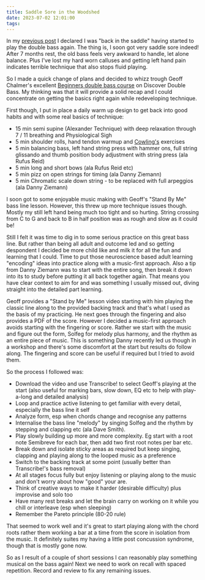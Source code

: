 ```yaml
---
title: Saddle Sore in the Woodshed
date: 2023-07-02 12:01:00
tags:
---
```


In my [previous post](/2023/06/13/back-in-the-saddle/) I declared I was "back in the saddle" having started to play the double bass again. The thing is, I soon got very saddle sore indeed! After 7 months rest, the old bass feels very awkward to handle, let alone balance. Plus I've lost my hard worn calluses and getting left hand pain indicates terrible technique that also stops fluid playing.

So I made a quick change of plans and decided to whizz trough Geoff Chalmer's excellent [Beginners double bass course](https://courses.discoverdoublebass.com/p/beginners-double-bass) on Discover Double Bass. My thinking was that it will provide a solid recap and I could concentrate on getting the basics right again while redeveloping technique.

First though, I put in place a daily warm up design to get back into good habits and with some real basics of technique: 

- 15 min semi supine (Alexander Technique) with deep relaxation through 7 / 11 breathing and Physiological Sigh
- 5 min shoulder rolls, hand tendon warmup and [Cowling's](https://kcall.co.uk/cowling/index.html) exercises
- 5 min balancing bass, left hand string press with hammer ons, full string glissando and thumb position body adjustment with string press (ala Rufus Reid)
- 5 min long and short bows (ala Rufus Reid etc)
- 5 min pizz on open strings for timing (ala Danny Ziemann)
- 5 min Chromatic scale down string - to be replaced with full arpeggios (ala Danny Ziemann)

I soon got to some enjoyable music making with Geoff's "Stand By Me" bass line lesson. However, this threw up more technique issues though. Mostly my still left hand being much too tight and so hurting. String crossing from C to G and back to B in half position was as rough and slow as it could be!

Still I felt it was time to dig in to some serious practice on this great bass line. But rather than being all adult and outcome led and so getting despondent I decided be more child like and milk it for all the fun and learning that I could. Time to put those neuroscience based adult learning "encoding" ideas into practice along with a music-first approach. Also a tip from Danny Ziemann was to start with the entire song, then break it down into its to study before putting it all back together again. That means you have clear context to aim for and was something I usually missed out, diving straight into the detailed part learning. 

Geoff provides a "Stand by Me" lesson video starting with him playing the classic line along to the provided backing track and that's what I used as the basis of my practicing. He next goes through the fingering and also provides a PDF of the score. However I decided a music-first approach avoids starting with the fingering or score. Rather we start with the music and figure out the form, Solfeg for melody plus harmony, and the rhythm as an entire piece of music. This is something Danny recently led us though in a workshop and there's some discomfort at the start but results do follow along. The fingering and score can be useful if required but I tried to avoid them.

So the process I followed was:

- Download the video and use Transcribe! to select Geoff's playing at the start (also useful for marking bars, slow down, EQ etc to help with play-a-long and detailed analysis)
- Loop and practice active listening to get familiar with every detail, especially the bass line it self
- Analyze form, esp when chords change and recognise any patterns
- Internalise the bass line "melody" by singing Solfeg and the rhythm by stepping and clapping etc (ala Dave Smith). 
- Play slowly building up more and more complexity. Eg start with a root note Semibreve for each bar, then add two first root notes per bar etc.
- Break down and isolate sticky areas as required but keep singing, clapping and playing along to the looped music as a preference
- Switch to the backing track at some point (usually better than Transcribe!'s bass removal)
- At all stages focus fully but enjoy listening or playing along to the music and don't worry about how "good" your are.
- Think of creative ways to make it harder (desirable difficulty) plus improvise and solo too
- Have many rest breaks and let the brain carry on working on it while you chill or interleave (esp when sleeping)
- Remember the Pareto principle (80-20 rule)

That seemed to work well and it's great to start playing along with the chord roots rather them working a bar at a time from the score in isolation from the music. It definitely suites my having a little post concussion syndrome, though that is mostly gone now. 

So as I result of a couple of short sessions I can reasonably play something musical on the bass again! Next we need to work on recall with spaced repetition. Record and review to fix any remaining issues.